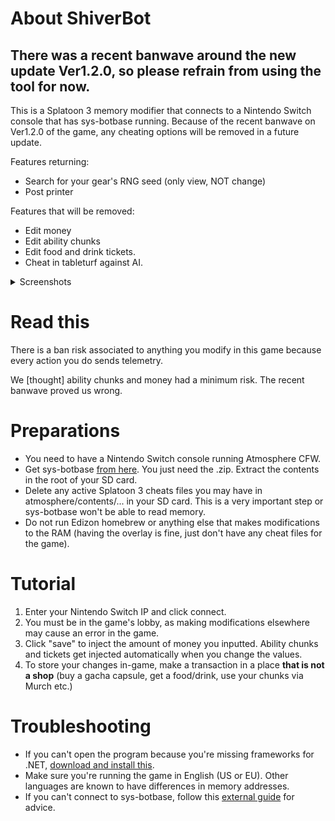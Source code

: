 # About ShiverBot
## **There was a recent banwave around the new update Ver1.2.0, so please refrain from using the tool for now.**
This is a Splatoon 3 memory modifier that connects to a Nintendo Switch console that has sys-botbase running.
Because of the recent banwave on Ver1.2.0 of the game, any cheating options will be removed in a future update.

Features returning:
- Search for your gear's RNG seed (only view, NOT change)
- Post printer

Features that will be removed:
- Edit money
- Edit ability chunks
- Edit food and drink tickets.
- Cheat in tableturf against AI.

<details>
  <summary>Screenshots</summary>

![Screenshot showing the gear seed finder](https://i.imgur.com/8ItDfs1.png)
</details>


# Read this
There is a ban risk associated to anything you modify in this game because every action you do sends telemetry.

We [thought] ability chunks and money had a minimum risk. The recent banwave proved us wrong.

# Preparations
- You need to have a Nintendo Switch console running Atmosphere CFW.
- Get sys-botbase [from here](https://github.com/olliz0r/sys-botbase/releases/latest). You just need the .zip. Extract the contents in the root of your SD card.
- Delete any active Splatoon 3 cheats files you may have in atmosphere/contents/... in your SD card. This is a very important step or sys-botbase won't be able to read memory.
- Do not run Edizon homebrew or anything else that makes modifications to the RAM (having the overlay is fine, just don't have any cheat files for the game).

# Tutorial
1. Enter your Nintendo Switch IP and click connect.
2. You must be in the game's lobby, as making modifications elsewhere may cause an error in the game.
3. Click "save" to inject the amount of money you inputted. Ability chunks and tickets get injected automatically when you change the values.
4. To store your changes in-game, make a transaction in a place **that is not a shop** (buy a gacha capsule, get a food/drink, use your chunks via Murch etc.)

# Troubleshooting
- If you can't open the program because you're missing frameworks for .NET, [download and install this](https://dotnet.microsoft.com/en-us/...u/runtime-desktop-6.0.9-windows-x64-installer).
- Make sure you're running the game in English (US or EU). Other languages are known to have differences in memory addresses.
- If you can't connect to sys-botbase, follow this [external guide](https://github.com/kwsch/SysBot.NET/wiki/Troubleshooting-Connection-Errors) for advice.
